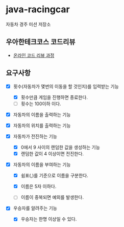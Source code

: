 # java-racingcar

자동차 경주 미션 저장소

## 우아한테크코스 코드리뷰

- [온라인 코드 리뷰 과정](https://github.com/woowacourse/woowacourse-docs/blob/master/maincourse/README.md)

## 요구사항

- [x] 횟수(자동차가 몇번의 이동을 할 것인지)를 입력받는 기능
    - [x] 횟수만큼 게임을 진행하면 종료한다.
    - [ ] 횟수는 100이하 이다.
- [x] 자동차의 이름을 출력하는 기능
- [x] 자동차의 위치를 출력하는 기능


- [x] 자동차가 전진하는 기능
    - [x] 0에서 9 사이의 랜덤한 값을 생성하는 기능
    - [x] 랜덤한 값이 4 이상이면 전진한다.
- [x] 자동차의 이름을 부여하는 기능
    - [x] 쉼표(,)를 기준으로 이름을 구분한다.
    - [x] 이름은 5자 이하다.
    - [ ] 이름이 중복되면 예외를 발생한다.


- [x] 우승자를 알려주는 기능
    - [x] 우승자는 한명 이상일 수 있다.
